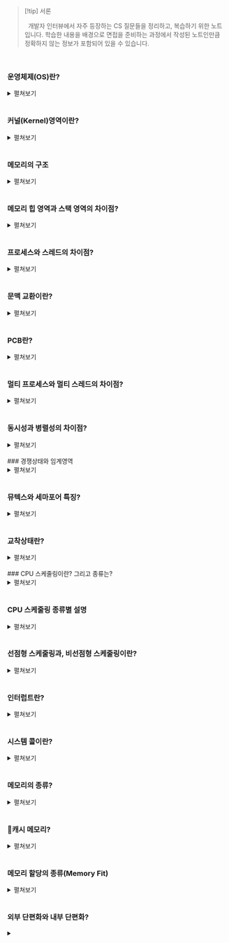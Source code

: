 
>[!tip] 서론
>
>&nbsp;&nbsp;개발자 인터뷰에서 자주 등장하는 CS 질문들을 정리하고, 복습하기 위한 노트입니다. 학습한 내용을 배경으로 면접을 준비하는 과정에서 작성된 노트인만큼 정확하지 않는 정보가 포함되어 있을 수 있습니다.

<br>

### 운영체제(OS)란?

<details>
  <summary>펼쳐보기</summary>
  &nbsp;&nbsp;운영체제는 실행할 프로그램에 필요한 자원을 할당하고, 프로그램이 올바르게 실행되도록 돕는 특별한 프로그램입니다. 운영체제는 컴퓨터 부팅 시에 메모리 내 `커널 영역(kernel space)`라는 별도의 공간에 따로 적재되어 실행됩니다.
</details>

<br>

### 커널(Kernel)영역이란?

<details>
  <summary>펼쳐보기</summary>
  &nbsp;&nbsp;메모리는 크게 커널 영역과 사용자 영역으로 구분됩니다. 그 중에서 커널 영역은 필요한 운영체제의 핵심 부분만을 메인 메모리에 적재하여 운영체제를 사용하기 위한 메모리 영역입니다. 메모리의 커널영역을 차지하는 커널은 운영체제의 핵심 서비스로 자원에 접근하고 조작하는 기능, 프로그램이 안전하게 실행되게 하는 기능 등이 포함되어 있습니다.
</details>

<br>

### 메모리의 구조

<details>
  <summary>펼쳐보기</summary>
  &nbsp;&nbsp;메모리는 크게 커널 영역과 사용자 영역으로 구분되어 있습니다. 그 중 사용자 영역은 다시 코드, 데이터, 힙, 스택 영역으로 나뉩니다.
<br>
  &nbsp;&nbsp;`코드 영역`은 실행할 수 있는 코드인 기계어로 이루어진 명령어가 저장되는 영역입니다. CPU가 실행할 명령어가 담겨 있기 때문에 쓰기가 금지되어 있는 `읽기 전용(read-only)` 공간입니다. 코드 영역은 텍스트 영역(text segment)라고도 부릅니다.
<br>
  &nbsp;&nbsp;`데이터 영역`은 프로그램이 실행되는 동안 유지할 데이터가 할당되는 공간입니다. 대표적으로 `전역 변수(global variable)` 등이 저장됩니다.
<br>
  &nbsp;&nbsp;`힙 영역`은 프로그래머가 직접 할당할 수 있는 저장 공간으로 객체 등이 동적으로 메모리에 할당, 해제됩니다. 메모리 공간의 힙 영역에 어떠한 데이터를 할당 했다면 이를 운영체제에 반환하는 과정도 필요합니다. 만약 메모리 공간이 반환되지 않는다면 메모리의 낭비 현상인 `메모리 누수(memory leak)`가 발생할 수 있습니다. 힙 영역은 스택 영역과 겹치는 것을 방지하기 위해 메모리의 낮은 주소에서 높은 주소로 할당됩니다.
<br>
  &nbsp;&nbsp;`스택 영역`은 정적 할당 영역인 데이터 영역과 달리 데이터가 일시적으로 저장되는 공간입니다. 대표적으로 `매개 변수`, `지역 변수` 등이 저장됩니다. 힙 영역과 겹치는 것을 방지하기 위해 메모리 주소가 높은 주소에서 낮은 주소로 할당됩니다.
</details>

<br>

### 메모리 힙 영역과 스택 영역의 차이점?

<details>
  <summary>펼쳐보기</summary>
  &nbsp;&nbsp;우선 메모리를 차지하는 영역의 크기는 힙 영역의 경우 런타임 타임에, 스택 영역의 경우 컴파일 타임에 결정됩니다. 각 영역의 저장되는 데이터는 힙 영역은 생성자 등에 의해 동적으로 생성된 객체이며, 스택 영역은 지역 변수 또는 매개 변수 등이 있습니다. 힙 영역은 낮은 주소에서 높은 주소로, 스택 영역은 높은 주소에서 낮은 영역으로 순차적으로 할당이 이루어지는데, 서로의 영역을 누가 침범하느냐에 따라 `힙 오버플로우` 또는 `스택 오버플로우`가 발생할 수 있습니다.
</details>

<br>

### 프로세스와 스레드의 차이점?

<details>
  <summary>펼쳐보기</summary>
  &nbsp;&nbsp;`프로세스`는 메인 메모리에 적재되어 실행되는 프로그램입니다. 하나의 프로세스가 생성되면 메모리의 커널 영역에는 PCB가 사용자 영역에는 코드, 데이터, 힙, 스택 영역으로 구분되어 저장됩니다. 각각의 프로세스는 별개의 메모리 영역을 차지하기 때문에 동기화 작업이 필요하지 않습니다. 다만 CPU의 자원을 사용하기 위해서는 프로세스 사이의 작업 전환을 위해 `문맥 교환(Context Switching)`이 필요합니다.
<br>
  &nbsp;&nbsp;`스레드`는 프로세스의 실행 흐름, 또는 실행 단위를 가리킵니다. 하나의 프로세스가 가진 메모리 영역에서 `스택` 영역만 별개로 할당 받고, 나머지 영역은 공유합니다. 이로 인해 공유하는 자원에 대한 동기화 작업이 필요할 수 있습니다. 또한 자원을 공유함으로써 하나의 스레드에 문제가 발생한다면 다른 스레드에 영향을 줄 수 있습니다.
</details>

<br>

### 문맥 교환이란?

<details>
  <summary>펼쳐보기</summary>
  &nbsp;&nbsp;`문맥 교환(Context Switching)`은 CPU가 여러 프로세스를 처리하기 위한 기법입니다. I/O 작업의 경우 CPU의 처리 속도에 비해 아주 느립니다. 만약 이런 상황의 경우 I/O의 작업을 기다리는 것보다 잠시 다른 작업을 처리하는 것이 더욱 효율적일 수 있으며, CPU의 자원을 사용하던 Task(프로세스 혹은 스레드)가 다른 Task에게 자원을 넘겨주기 위해 자신의 처리 상태(문맥)를 자신의 PCB에 백업하고, 새로 작업할 Task의 PCB에서 이전의 처리 상태를 읽어 레지스터에 적재하는 과정이 바로 `문맥 교환`입니다.
</details>

<br>

### PCB란?

<details>
  <summary>펼쳐보기</summary>
  &nbsp;&nbsp;`PCB(Process Control Block)`는 프로세스 제어 블록으로 프로세스가 실행되면 OS에 의해 커널 영역에 생성되는 자료구조입니다. PCB는 프로세스에 대한 정보를 담고 있으며, 대표적으로 프로세스 식별자(PID), 프로세스 상태(New / Ready / Running / Waiting / Terminated), 프로세스의 다음으로 명령어가 실행될 주소인 프로그램 카운터 등이 포함되어 있습니다.OS는 기존의 Task에서 다른 Task로 작업을 전환하기 위해 PCB에 담긴 정보를 활용해 `문맥 교환`을 실시합니다.
</details>

<br>

### 멀티 프로세스와 멀티 스레드의 차이점?

<details>
  <summary>펼쳐보기</summary>
  &nbsp;&nbsp;하나의 프로그램을 멀티 프로세스로 실행했을 경우, 각 프로세스가 독립적인 메모리를 할당받아 사용하기 때문에 문맥 교환을 위해 초기화되는 영역이 멀티 스레드에 크기 때문에 문맥 교환을 위한 비용이 크며, 많은 메모리 공간을 차지하게 됩니다. 하지만 독립적인 메모리 공간을 사용하는 만큼 하나의 프로세스가 죽더라도 다른 프로세스에는 영향을 주지 않습니다.
<br>
  &nbsp;&nbsp;멀티 스레드는 하나의 프로세스에서 스택 이외의 메모리 공간을 공유하는 만큼 문맥 교환을 위한 비용이 적습니다. 다만 메모리를 공유하는 만큼 오류가 발생하면 다른 스레드에 영향을 줄 수 있습니다. 공유 자원으로 인한 문제를 방지하기 위해 `동기화` 작업이 필요합니다. 추가로, 스레드는 독립적인 스택 영역을 할당받음으로써 독립적인 함수 호출이 가능해져 프로세스 내에서 독립적인 실행흐름을 가질 수 있게 됩니다.
</details>

<br>

### 동시성과 병렬성의 차이점?

<details>
  <summary>펼쳐보기</summary>
  &nbsp;&nbsp;`동시성`은 멀티 프로그래밍으로부터 시작된 개념으로 주 기억장치(RAM)에 여러 프로세스를 적재한 뒤, 문맥 교환을 통해 동시에 여러 프로세스가 실행되는 것처럼 보이게 하는 특징입니다. 실제로는 여러 작업이 문맥 교환에 의해 번갈아가며 실행되며 싱글 코어 환경에서 멀티 스레드를 실행하기 위해 사용됩니다.
  <br>
  &nbsp;&nbsp;반면 `병렬성`은 멀티 프로세싱으로부터 나온 개념으로 실제로 여러 프로세스를 동시에 실행하는 방식입니다. 동시 실행을 위해서는 멀티 코어 환경이 갖추어져야 합니다.
</details>

<br>
### 경쟁상태와 임계영역

<details>
  <summary>펼쳐보기</summary>
  &nbsp;&nbsp;두 개 이상의 스레드가 동일한 공유자원에 접근하기 위해 서로 경쟁하는 것을 `경쟁 상태(Race Condition)`이라고 합니다. 이러한 공유 자원이 존재하는 영역이 `임계 영역(Critical Section)`입니다. 임계 영역에 대한 경쟁 상태를 제거하기 위해서 공유 자원에 대해서 하나의 스레드만 접근할 수 있도록 `상호 배제` 기법을 사용할 수 있습니다.
</details>

<br>

### 뮤텍스와 세마포어 특징?

<details>
  <summary>펼쳐보기</summary>
  &nbsp;&nbsp;`뮤텍스(Mutex)`와 `세마포어(Semaphore)`는 모두 임계영역 자체에 락(Lock)을 거는 동기화 기법입니다. 락이 걸린 임계영역에는 다른 스레드가 접근할 수 없습니다.
  <br>
  &nbsp;&nbsp;뮤텍스는 임계영역에 접근할 수 있는 스레드의 수를 하나로 제한하기 위해 락으로 true/false의 이진 데이터를 사용하는 동기화 기법입니다. 임계영역에 락이 걸려있지 않다면 스레드는 임계영역의 자원을 사용하기 전 해당 임계영역에 락을 걸고, 작업이 완료되면 이를 해제(Release)하는 방식으로 동작합니다.
  <br>
  &nbsp;&nbsp;세마포어는 임계영역에 대한 락으로 양의 정수값을 사용합니다. 어떤 임계영역에 대한 락이 1 이상이라면 새로 작업을 시작하는 스레드는 값을 1만큼 감소시키고, 작업을 시작합니다. 락으로 0과 1의 이진 데이터를 사용하는 이진 세마포어는 뮤텍스와 동일하게 동작합니다.
  <br>
  &nbsp;&nbsp;뮤텍스와 세마포어는 임계영역에 락이 걸려있는지 확인하기 위해 지속적으로 확인하는 `busy wait` 방식을 사용합니다. 하지만 세마포어의 경우 준비 큐를 사용해 불필요하게 락을 체크하지 않는 방법도 사용할 수 있습니다. 준비 큐에는 락에 의해 실행되지 못한 Task가 sleep 상태로 담겨있고, 작업이 끝난 Task는 준비 큐의 가장 첫 번째 Task를 꺼내 깨우는 awake를 호출합니다.
</details>

<br>

### 교착상태란?

<details>
  <summary>펼쳐보기</summary>
  &nbsp;&nbsp;`교착상태(DeadLock)`는 두 개 이상의 프로세스 또는 스레드가 서로 자원을 기다리면서 발생하는 무한히 대기하고 있는 현상입니다. 교착상태가 발생하기 위해서는 `상호배제`, `점유 대기`, `비선점`, `순환대기`의 4가지 요소가 모두 충족되어야 합니다. 이 중 하나라도 제거 되었을 경우 교착상태는 해소될 수 있습니다.
</details>

<br>
### CPU 스케줄링이란? 그리고 종류는?

<details>
  <summary>펼쳐보기</summary>
  &nbsp;&nbsp;모든 프로세스는 CPU 자원을 필요로 하기 때문에 각 프로세스가 CPU를 사용할 순서를 정하기 위해 `CPU 스케줄링`을 통해 합리적으로 CPU 자원을 배분합니다.
  <br>
  &nbsp;&nbsp;CPU 스케줄링의 종류로는 대표적으로 `선입선처리(FCFS, First-come First-served)`, `최단작업(SJF, Shortest job first)`, `라운드로빈(Round-Robin)`, `다단계 피드백 큐` 스케줄링이 있습니다.
</details>

<br>

### CPU 스케줄링 종류별 설명

<details>
  <summary>펼쳐보기</summary>
  &nbsp;&nbsp;`선입선처리(FCFS, First-come First-served)` 스케줄링은 먼저 준비 큐에 삽입된 프로세스를 우선적으로 처리하는 알고리즘입니다. 만약 아주 긴 프로세스가 먼저 삽입되었다면 이를 위해 다른 짧은 프로세스들이 오랜 시간 대기하게 되는 `호위 효과(Convoy Effect)`가 발생할 수 있습니다.
  <br>
  &nbsp;&nbsp;`최단작업(SJF, Shortest job first)` 스케줄링은 가장 CPU 사용시간이 짧은 프로세스를 우선적으로 실행하는 알고리즘입니다. 호위효과를 방지할 수 있으며, 비선점형 스케줄링으로 분류됩니다.(선점형 최단작업 스케줄링도 있긴 합니다).
  <br>
  &nbsp;&nbsp;`라운드로빈(Round-Robin)` 스케줄링은 `선입선처리` 스케줄링에 CPU를 사용할 수 있는 시간인 `타임 슬라이스`가 도입된 개념으로 선점형 스케줄링입니다. 각각의 프로세스는 타임 슬라이스만큼 CPU를 사용할 수 있으며, 주어진 시간 내에 작업을 완료하지 못했다면 다시 준비 큐 맨 뒤에 삽입됩니다.
  <br>
  &nbsp;&nbsp;`다단계 피드백 큐` 스케줄링은 `다단계 큐` 스케줄링을 확장한 알고리즘입니다. 우선 순위별로 구분된 단계별 큐에 프로세스를 삽입하는 다단계 큐 스케줄링의 경우 높은 우선순위를 가진 프로세스에 의해 낮은 우선순위의 프로세스가 계속해서 밀리는 `기아 현상`이 발생할 수 있습니다. 실행시간이 긴 프로세스의 경우 지정된 타임 슬라이스 내에 작업을 완료하지 못했다면 낮은 우선순위의 큐로 밀리고, 낮은 우선순위 큐에 있던 프로세스는 `에이징` 기법을 통해 높은 우선순위 큐로 이동시켜 기아 현상을 방지할 수 있습니다.
</details>

<br>

### 선점형 스케줄링과, 비선점형 스케줄링이란?

<details>
  <summary>펼쳐보기</summary>
  &nbsp;&nbsp;`선점형 스케줄링`은 프로세스가 CPU를 비롯한 자원을 사용하고 있더라도 운영체제가 해당 프로세스로부터 자원을 빼앗아 다른 프로세스에 할당할 수 있는 스케줄링 방식입니다. 급한 프로세스가 언제든 끼어들 수 있어 자원 독점을 막을 수 있다는 장점이 있지만, 문맥 교환이 자주 발생할 수 있는 만큼 문맥 교환 과정에서 오버헤드가 발생할 수 있습니다.
  <br>
  &nbsp;&nbsp;반면 `비선점형 스케줄링`은 하나의 프로세스가 자원을 사용하고 있다면 그 프로세스가 종료되거나 스스로 대기 상태에 접어들기 전까진 다른 프로세스가 끼어들 수 없는 스케줄링 방식입니다. 문맥 교환의 빈도가 적어 오버헤드가 적게 발생지만 급한 프로세스가 있더라도 자원을 사용 중인 프로세스가 끝날 때까지 대기해야하므로 자원 활용 측면에선 비효율적일 수 있습니다.
</details>

<br>

### 인터럽트란?

<details>
  <summary>펼쳐보기</summary>
  &nbsp;&nbsp;`인터럽트(Interrupt)`는 CPU가 명령어를 실행하는 도중 입출력 혹은 예외 상황을 처리하기 위해 실행하던 프로그램을 중간에 중단하고 바로 작업해야할 내용을 처리하도록 하는 것을 의미합니다.
</details>

<br>

### 시스템 콜이란?

<details>
  <summary>펼쳐보기</summary>
  &nbsp;&nbsp;`시스템 콜(System Call)`은 운영체제의 서비스를 이용할 수 있도록 `커널 모드`로 전환하기 위한 인터페이스입니다. 시스템 콜을 통해서만 커널에 접근할 수 있으므로 컴퓨터 자원을 보호할 수 있으며, 사용자나 응용 프로그램은 시스템 콜을 통해 운영체제의 서비스를 제공받습니다.
</details>

<br>


### 메모리의 종류?

<details>
  <summary>펼쳐보기</summary>
  &nbsp;&nbsp;컴퓨터의 메모리는 CPU에 가까운 순서로 계층화되어 있습니다. 메모리는 CPU에 가까운 순서로 `레지스터`, `캐시`, `주기억장치`, `보조기억장치`로 구분되며 CPU에서 멀어질 수록 접근속도가 느립니다.
  &nbsp;&nbsp;
</details>

<br>

### 캐시 메모리?

<details>
  <summary>펼쳐보기</summary>
  &nbsp;&nbsp;CPU가 메모리에 접근하는 속도는 레지스터보다 느리지만 용량의 한계로 메모리에 접근하는 빈도는 높습니다. 이러한 문제를 해결하기 위한 것이 `캐시(Cache) 메모리`로 캐시 메모리는 `참조 지역성`의 성질을 가집니다. 캐시 메모리는 메모리보다 가까이 위치해있기 때문에 접근 속도가 빠르며, L1~L3로 계층화 되어있습니다. CPU에 가까운 계층일 수록 빠르지만, 용량이 작고 가격이 비싸집니다. 멀티 코어 프로세서에서 L1캐시와 L2캐시는 각 코어에 고유한 캐시 메모리로 할당됩니다. 반면 L3캐시는 모든 코어가 공유하는 형태로 사용됩니다.
  <br>
  &nbsp;&nbsp;`공간 지역성`은 현재 실행하는 프로그램과 관련된 명령어나 데이터는 메모리 상에서 비슷한 위치에 저장된다는 특성을 이용하는 것입니다. 현재 사용하는 메모리와 인접한 메모리의 데이터를 캐시에 저장하면 캐시 히트율을 높일 수 있습니다.
  <br>
  &nbsp;&nbsp;`시간 지역성`은 자주 사용하는 데이터는 이후에도 자주 접근하게 될 수 있다는 성질을 이용하는 것입니다. 자주 사용될 것으로 예상되는 데이터를 캐시에 저장하면 캐시 히트율을 높일 수 있습니다.
</details>

<br>

### 메모리 할당의 종류(Memory Fit)

<details>
  <summary>펼쳐보기</summary>
  &nbsp;&nbsp;`First fit`은 메모리를 처음부터 검사한 뒤 처음으로 크기가 충분한 영역에 할당하는 방식입니다. `Next fit`은 마지막으로 참조한 메모리 영역 다음부터 검사를 시작해 크기가 충분한 영역에 할당합니다. `Best fit`은 모든 메모리 영역을 검사한 뒤 메모리에 할당할 수 있는 공간 중 가장 작은 영역에 할당하는 방식입니다. Worst fit`은 남은 메모리 영역 중 가장 큰 영역에 할당하는 방식입니다.
</details>

<br>

### 외부 단편화와 내부 단편화?

<details>
  <summary></summary>
</details>

